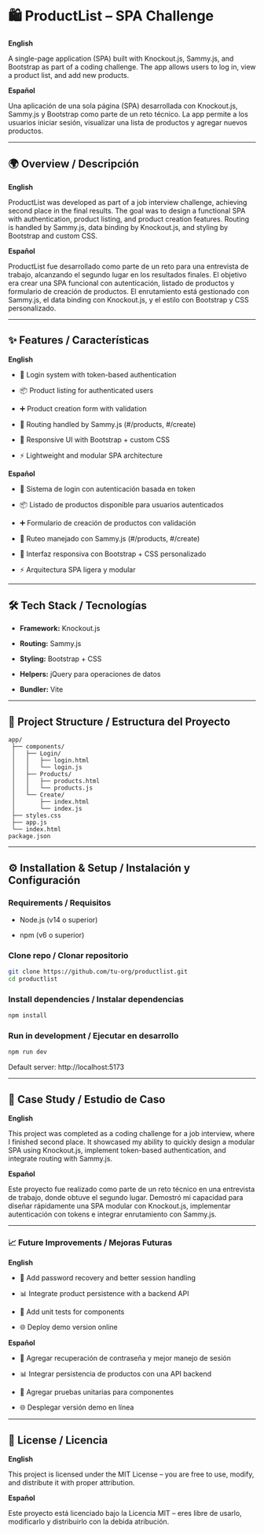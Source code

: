 # 🛍️ ProductList – SPA Challenge

**English**

A single-page application (SPA) built with Knockout.js, Sammy.js, and Bootstrap as part of a coding challenge. The app allows users to log in, view a product list, and add new products.

**Español**

Una aplicación de una sola página (SPA) desarrollada con Knockout.js, Sammy.js y Bootstrap como parte de un reto técnico. La app permite a los usuarios iniciar sesión, visualizar una lista de productos y agregar nuevos productos.

---

## 🌍 Overview / Descripción

**English**

ProductList was developed as part of a job interview challenge, achieving second place in the final results. The goal was to design a functional SPA with authentication, product listing, and product creation features. Routing is handled by Sammy.js, data binding by Knockout.js, and styling by Bootstrap and custom CSS.

**Español**

ProductList fue desarrollado como parte de un reto para una entrevista de trabajo, alcanzando el segundo lugar en los resultados finales. El objetivo era crear una SPA funcional con autenticación, listado de productos y formulario de creación de productos. El enrutamiento está gestionado con Sammy.js, el data binding con Knockout.js, y el estilo con Bootstrap y CSS personalizado.

---

## ✨ Features / Características

**English**

- 👤 Login system with token-based authentication

- 📦 Product listing for authenticated users

- ➕ Product creation form with validation

- 🔀 Routing handled by Sammy.js (#/products, #/create)

- 🎨 Responsive UI with Bootstrap + custom CSS

- ⚡ Lightweight and modular SPA architecture

**Español**

- 👤 Sistema de login con autenticación basada en token

- 📦 Listado de productos disponible para usuarios autenticados

- ➕ Formulario de creación de productos con validación

- 🔀 Ruteo manejado con Sammy.js (#/products, #/create)

- 🎨 Interfaz responsiva con Bootstrap + CSS personalizado

- ⚡ Arquitectura SPA ligera y modular

---

## 🛠️ Tech Stack / Tecnologías

- **Framework:** Knockout.js

- **Routing:** Sammy.js

- **Styling:** Bootstrap + CSS

- **Helpers:** jQuery para operaciones de datos

- **Bundler:** Vite

---

## 📂 Project Structure / Estructura del Proyecto

```text
app/
 ├── components/
 │   ├── Login/
 │   │   ├── login.html
 │   │   └── login.js
 │   ├── Products/
 │   │   ├── products.html
 │   │   └── products.js
 │   └── Create/
 │       ├── index.html
 │       └── index.js
 ├── styles.css
 ├── app.js
 └── index.html
package.json
```

---

## ⚙️ Installation & Setup / Instalación y Configuración

### Requirements / Requisitos

- Node.js (v14 o superior)

- npm (v6 o superior)

### Clone repo / Clonar repositorio
```bash
git clone https://github.com/tu-org/productlist.git
cd productlist
```

### Install dependencies / Instalar dependencias
```bash
npm install
```

### Run in development / Ejecutar en desarrollo
```bash
npm run dev
```

Default server: http://localhost:5173

---

## 📖 Case Study / Estudio de Caso

**English**

This project was completed as a coding challenge for a job interview, where I finished second place. It showcased my ability to quickly design a modular SPA using Knockout.js, implement token-based authentication, and integrate routing with Sammy.js.

**Español**

Este proyecto fue realizado como parte de un reto técnico en una entrevista de trabajo, donde obtuve el segundo lugar. Demostró mi capacidad para diseñar rápidamente una SPA modular con Knockout.js, implementar autenticación con tokens e integrar enrutamiento con Sammy.js.

---

### 📈 Future Improvements / Mejoras Futuras

**English**

- 🔐 Add password recovery and better session handling

- 📊 Integrate product persistence with a backend API

- 🧪 Add unit tests for components

- 🌐 Deploy demo version online

**Español**

- 🔐 Agregar recuperación de contraseña y mejor manejo de sesión

- 📊 Integrar persistencia de productos con una API backend

- 🧪 Agregar pruebas unitarias para componentes

- 🌐 Desplegar versión demo en línea

---

## 📜 License / Licencia

**English**

This project is licensed under the MIT License – you are free to use, modify, and distribute it with proper attribution.

**Español**

Este proyecto está licenciado bajo la Licencia MIT – eres libre de usarlo, modificarlo y distribuirlo con la debida atribución.
